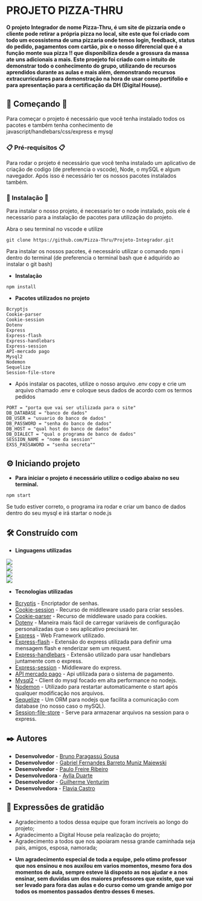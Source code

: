 # PROJETO PIZZA-THRU

**O projeto Integrador de nome Pizza-Thru, é um site de pizzaria onde o cliente pode retirar a própria pizza no local, site este que foi criado com todo um ecossistema de uma pizzaria onde temos login, feedback, status do pedido, pagamentos com cartão, pix e o nosso diferencial que é a função monte sua pizza !! que disponibiliza desde a grossura da massa ate uns adicionais a mais. Este proejeto foi criado com o intuito de demonstrar todo o conhecimento do grupo, utilizando de recursos aprendidos durante as aulas e mais além, demonstrando recursos extracurriculares para demonstração na hora de usar como portifolio e para apresentação para a certificação da DH (Digital House).**

## 🚀 Começando 🚀

Para começar o projeto é necessário que você tenha instalado todos os pacotes e também tenha conhecimento de javascript/handlebars/css/express e mysql

### 📋 Pré-requisitos 📋

Para rodar o projeto é necessário que você tenha instalado um aplicativo de criação de codigo (de preferencia o vscode), Node, o mySQL e algum navegador.
Após isso é necessário ter os nossos pacotes instalados também.

### 🔧 Instalação 🔧

Para instalar o nosso projeto, é necessario ter o node instalado, pois ele é necessario para a instalação de pacotes para utilização do projeto.


Abra o seu terminal no vscode e utilize
```
git clone https://github.com/Pizza-Thru/Projeto-Integrador.git
```

Para instalar os nossos pacotes, é necessário utilizar o comando npm i dentro do terminal (de preferencia o terminal bash que é adquirido ao instalar o git bash)

- **Instalação**

```
npm install
```

- **Pacotes utilizados no projeto**

```
Bcryptjs
Cookie-parser
Cookie-session
Dotenv
Express
Express-flash
Express-handlebars
Express-session
API-mercado pago
Mysql2
Nodemon
Sequelize
Session-file-store

```
- Após instalar os pacotes, utilize o nosso arquivo .env copy e crie um arquivo chamado .env e coloque seus dados de acordo com os termos pedidos
```
PORT = "porta que vai ser utilizada para o site" 
DB_DATABASE = "banco de dados"
DB_USER = "usuario do banco de dados"
DB_PASSWORD = "senha do banco de dados"
DB_HOST = "qual host do banco de dados"
DB_DIALECT = "qual o programa de banco de dados"
SESSION_NAME = "nome da session"
EXSS_PASSAWORD = "senha secreta""
```

## ⚙️ Iniciando projeto

 - **Para iniciar o projeto é necessário utilize o codigo abaixo no seu terminal.**
 
 ```
 npm start
 ```
Se tudo estiver correto, o programa ira rodar e criar um banco de dados dentro do seu mysql e irá startar o node.js


## 🛠️ Construído com

 - **Linguagens utilizadas** 

<div> <img src='https://img.shields.io/badge/Handlebars.js-f0772b?style=for-the-badge&logo=handlebarsdotjs&logoColor=black'/> </div>
<div> <img src='https://img.shields.io/badge/CSS3-1572B6?style=for-the-badge&logo=css3&logoColor=white'/> </div>     
<div> <img src='https://img.shields.io/badge/JavaScript-F7DF1E?style=for-the-badge&logo=javascript&logoColor=black'/> </div>
<div> <img src='https://img.shields.io/badge/MySQL-005C84?style=for-the-badge&logo=mysql&logoColor=white'/> </div>


- **Tecnologias utilizadas**

* [Bcryptjs](https://github.com/kelektiv/node.bcrypt.js) - Encriptador de senhas.
* [Cookie-session](https://expressjs.com/en/resources/middleware/cookie-session.html) - Recurso de middleware  usado para criar sessões.
* [Cookie-parser](https://expressjs.com/en/resources/middleware/cookie-parser.html) - Recurso de middleware usado para cookies.
* [Dotenv](https://www.npmjs.com/package/dotenv) - Maneira mais fácil de carregar variáveis de configuração personalizadas que o seu aplicativo precisará ter.
* [Express](https://expressjs.com/) - Web Framework utilizado.
* [Express-flash](https://www.npmjs.com/package/express-flash) - Extensão do express utilizada para definir uma mensagem flash e renderizar sem um request.
* [Express-handlebars](https://www.npmjs.com/package/express-handlebars) - Extensão utilizado para usar handlebars juntamente com o express.
* [Express-session](https://www.npmjs.com/package/express-session) - Middleware do express.
* [API mercado pago](https://www.mercadopago.com.br/developers/pt) - Api utilizada para o sistema de pagamento.
* [Mysql2](https://www.npmjs.com/package/mysql2) - Client do mysql focado em alta performance no nodejs.
* [Nodemon](https://nodemon.io/) - Utilizado para restartar automaticamente o start após qualquer modificação nos arquivos.
* [Sequelize](https://sequelize.org/) - Um ORM para nodejs que facilita a comunicação com database (no nosso caso o mySQL).
* [Session-file-store](https://www.npmjs.com/package/session-file-store) - Serve para armazenar arquivos na session para o express.

## ✒️ Autores

* **Desenvolvedor** -  [Bruno Paragassú Sousa](https://github.com/BrunoParaguassu)
* **Desenvolvedor** -  [Gabriel Fernandes Barreto Muniz Majewski](https://github.com/rekiell/)
* **Desenvolvedor** -  [Paulo Freire Ribeiro](https://github.com/PauloFreireRibeiro)
* **Desenvolvedora** -  [Aylla Duarte](https://github.com/AyllaDuarte)
* **Desenvolvedor** -  [Guilherme Venturim](https://github.com/GuilhermeVenturim)
* **Desenvolvedora** -  [Flavia Castro](https://github.com/fflaviacastro)
## 🎁 Expressões de gratidão

* Agradecimento a todos dessa equipe que foram incriveis ao longo do projeto;
* Agradecimento a Digital House pela realização do projeto;
* Agradecimento a todos que nos apoiaram nessa grande caminhada seja pais, amigos, esposa, namorada;

- **Um agradecimento especial de toda a equipe, pelo otimo professor que nos ensinou e nos auxilou em varios momentos, mesmo fora dos momentos de aula, sempre esteve lá disposto as nos ajudar e a nos ensinar, sem duvidas um dos maiores professores que existe, que vai ser levado para fora das aulas e do curso como um grande amigo por todos os momentos passados dentro desses 6 meses.**
